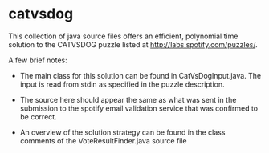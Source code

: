 catvsdog
========

This collection of java source files offers an efficient, polynomial time solution to the CATVSDOG puzzle listed at http://labs.spotify.com/puzzles/.

A few brief notes:

- The main class for this solution can be found in CatVsDogInput.java. The input is read from stdin as specified in the puzzle description.

- The source here should appear the same as what was sent in the submission to the spotify email validation service that was confirmed to be correct.

- An overview of the solution strategy can be found in the class comments of the VoteResultFinder.java source file

